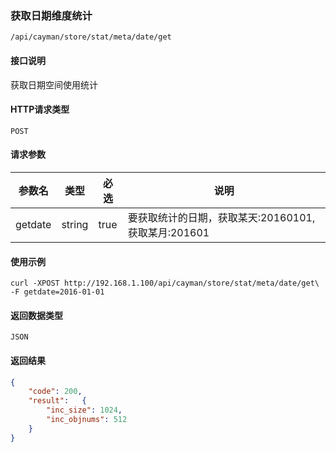 ### 获取日期维度统计

`/api/cayman/store/stat/meta/date/get`

#### 接口说明
获取日期空间使用统计

#### HTTP请求类型
`POST`

#### 请求参数
|参数名|类型|必选|说明|
|--|--|--|--|
|getdate|string|true|要获取统计的日期，获取某天:20160101, 获取某月:201601|

#### 使用示例
```
curl -XPOST http://192.168.1.100/api/cayman/store/stat/meta/date/get\
-F getdate=2016-01-01
```

#### 返回数据类型
`JSON`

#### 返回结果
```json
{
	"code":	200,
	"result":	{
		"inc_size":	1024,
		"inc_objnums": 512
	}
}
```
